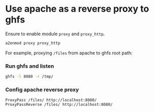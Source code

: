 # Use apache as a reverse proxy to ghfs

Ensure to enable module `proxy` and `proxy_http`.

```sh
a2enmod proxy proxy_http
```

For example, proxying `/files` from apache to ghfs root path:

### Run ghfs and listen

```sh
ghfs -l 8080 -r /tmp/
```

### Config apache reverse proxy
```
ProxyPass /files/ http://localhost:8080/
ProxyPassReverse /files/ http://localhost:8080/
```
